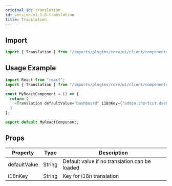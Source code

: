```yaml
---
original_id: translation
id: version-v1.1.0-translation
title: Translation
---
```

    
## Import

```javascript
import { Translation } from "/imports/plugins/core/ui/client/components";
```

## Usage Example

```javascript
import React from "react";
import { Translation } from "/imports/plugins/core/ui/client/components";

const MyReactComponent = () => {
  return (
    <Translation defaultValue="Dashboard" i18nKey={"admin.shortcut.dashboardLabel"} />
  )
};

export default MyReactComponent;
```

## Props

| Property     | Type   | Description                                   |
| ------------ | ------ | --------------------------------------------- |
| defaultValue | String | Default value if no translation can be loaded |
| i18nKey      | String | Key for i18n translation                      |
